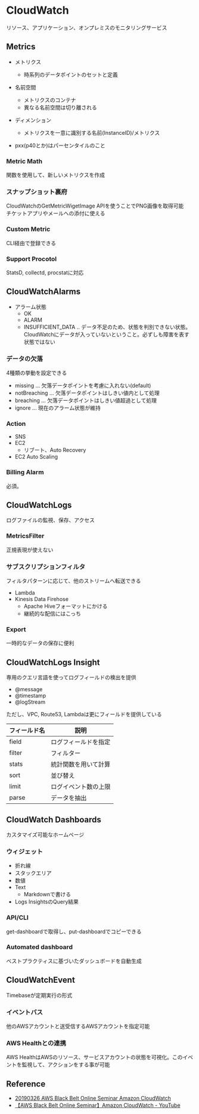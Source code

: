 # CloudWatch

リソース、アプリケーション、オンプレミスのモニタリングサービス

## Metrics
- メトリクス
  - 時系列のデータポイントのセットと定義

- 名前空間
  - メトリクスのコンテナ
  - 異なる名前空間は切り離される

- ディメンション
  - メトリクスを一意に識別する名前(InstanceID)/メトリクス

- pxx(p40とか)はパーセンタイルのこと

### Metric Math
関数を使用して、新しいメトリクスを作成

### スナップショット裏府
CloudWatchのGetMetricWigetImage APIを使うことでPNG画像を取得可能  
チケットアプリやメールへの添付に使える

### Custom Metric
CLI経由で登録できる

### Support Procotol
StatsD, collectd, procstatに対応

## CloudWatchAlarms
- アラーム状態
  - OK
  - ALARM
  - INSUFFICIENT_DATA .. データ不足のため、状態を判別できない状態。CloudWatchにデータが入っていないということ。必ずしも障害を表す状態ではない

### データの欠落
4種類の挙動を設定できる

- missing ... 欠落データポイントを考慮に入れない(default)
- notBreaching ... 欠落データポイントはしきい値内として処理
- breaching ... 欠落データポイントはしきい値超過として処理
- ignore ... 現在のアラーム状態が維持

### Action
- SNS
- EC2
  - リブート、Auto Recovery
- EC2 Auto Scaling

### Billing Alarm
必須。

## CloudWatchLogs
ログファイルの監視、保存、アクセス

### MetricsFilter
正規表現が使えない

### サブスクリプションフィルタ
フィルタパターンに応じて、他のストリームへ転送できる

- Lambda
- Kinesis Data Firehose
  - Apache Hiveフォーマットにかける
  - 継続的な配信にはこっち

### Export
一時的なデータの保存に便利

## CloudWatchLogs Insight
専用のクエリ言語を使ってログフィールドの検出を提供

- @message
- @timestamp
- @logStream

ただし、VPC, Route53, Lambdaは更にフィールドを提供している

|フィールド名|説明|
|---|---|
|field| ログフィールドを指定|
|filter| フィルター|
|stats| 統計関数を用いて計算|
|sort| 並び替え|.Descで逆順
|limit| ログイベント数の上限|
|parse| データを抽出|


## CloudWatch Dashboards
カスタマイズ可能なホームページ
### ウィジェット
- 折れ線
- スタックエリア
- 数値
- Text
  - Markdownで書ける
- Logs InsightsのQuery結果

### API/CLI

get-dashboardで取得し、put-dashboardでコピーできる

### Automated dashboard
ベストプラクティスに基づいたダッシュボードを自動生成

## CloudWatchEvent

Timebaseが定期実行の形式

### イベントバス
他のAWSアカウントと送受信するAWSアカウントを指定可能

### AWS Healthとの連携
AWS HealthはAWSのリソース、サービスアカウントの状態を可視化。このイベントを監視して、アクションをする事が可能

## Reference
- [20190326 AWS Black Belt Online Seminar Amazon CloudWatch](https://www.slideshare.net/AmazonWebServicesJapan/20190326-aws-black-belt-online-seminar-amazon-cloudwatch)
- [【AWS Black Belt Online Seminar】Amazon CloudWatch - YouTube](https://www.youtube.com/watch?v=gOaZeJpb0Y4&feature=youtu.be)